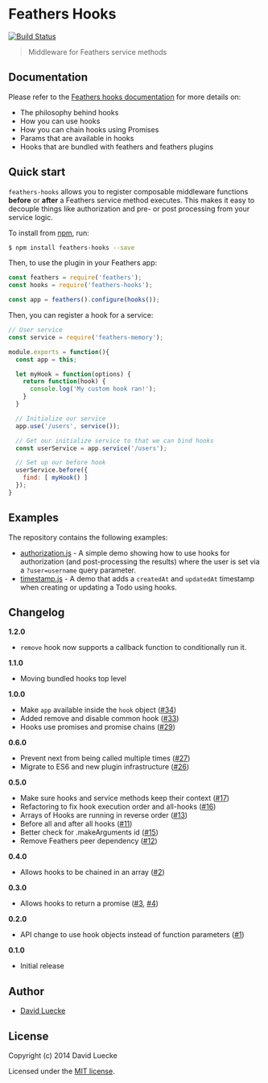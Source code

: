 # Feathers Hooks

[![Build Status](https://travis-ci.org/feathersjs/feathers-hooks.png?branch=master)](https://travis-ci.org/feathersjs/feathers-hooks)

> Middleware for Feathers service methods

## Documentation

Please refer to the [Feathers hooks documentation](http://docs.feathersjs.com/hooks/readme.html) for more details on:

- The philosophy behind hooks
- How you can use hooks
- How you can chain hooks using Promises
- Params that are available in hooks
- Hooks that are bundled with feathers and feathers plugins

## Quick start

`feathers-hooks` allows you to register composable middleware functions **before** or **after** a Feathers service method executes. This makes it easy to decouple things like authorization and pre- or post processing from your service logic.

To install from [npm](https://www.npmjs.com/package/feathers-hooks), run:

```bash
$ npm install feathers-hooks --save
```

Then, to use the plugin in your Feathers app:

```javascript
const feathers = require('feathers');
const hooks = require('feathers-hooks');

const app = feathers().configure(hooks());
```

Then, you can register a hook for a service:

```javascript
// User service
const service = require('feathers-memory');

module.exports = function(){
  const app = this;

  let myHook = function(options) {
    return function(hook) {
      console.log('My custom hook ran!');
    }
  }

  // Initialize our service
  app.use('/users', service());

  // Get our initialize service to that we can bind hooks
  const userService = app.service('/users');

  // Set up our before hook
  userService.before({
    find: [ myHook() ]
  });
}
```

## Examples

The repository contains the following examples:

- [authorization.js](https://github.com/feathersjs/feathers-hooks/blob/master/examples/authorization.js) - A simple demo showing how to use hooks for authorization (and post-processing the results) where the user is set via a `?user=username` query parameter.
- [timestamp.js](https://github.com/feathersjs/feathers-hooks/blob/master/examples/timestamp.js) - A demo that adds a `createdAt` and `updatedAt` timestamp when creating or updating a Todo using hooks.

## Changelog

__1.2.0__
- `remove` hook now supports a callback function to conditionally run it.

__1.1.0__
- Moving bundled hooks top level

__1.0.0__

- Make `app` available inside the `hook` object ([#34](https://github.com/feathersjs/feathers-hooks/pull/34))
- Added remove and disable common hook ([#33](https://github.com/feathersjs/feathers-hooks/pull/33))
- Hooks use promises and promise chains ([#29](https://github.com/feathersjs/feathers-hooks/pull/29))

__0.6.0__

- Prevent next from being called multiple times ([#27](https://github.com/feathersjs/feathers-hooks/pull/27))
- Migrate to ES6 and new plugin infrastructure ([#26](https://github.com/feathersjs/feathers-hooks/pull/26))

__0.5.0__

- Make sure hooks and service methods keep their context ([#17](https://github.com/feathersjs/feathers-hooks/issues/17))
- Refactoring to fix hook execution order and all-hooks ([#16](https://github.com/feathersjs/feathers-hooks/issues/16))
- Arrays of Hooks are running in reverse order ([#13](https://github.com/feathersjs/feathers-hooks/issues/13))
- Before all and after all hooks ([#11](https://github.com/feathersjs/feathers-hooks/issues/11))
- Better check for .makeArguments id ([#15](https://github.com/feathersjs/feathers-hooks/issues/15))
- Remove Feathers peer dependency ([#12](https://github.com/feathersjs/feathers-hooks/issues/12))

__0.4.0__

- Allows hooks to be chained in an array ([#2](https://github.com/feathersjs/feathers-hooks/issues/2))

__0.3.0__

- Allows hooks to return a promise ([#3](https://github.com/feathersjs/feathers-hooks/issues/3), [#4](https://github.com/feathersjs/feathers-hooks/issues/4))

__0.2.0__

- API change to use hook objects instead of function parameters ([#1](https://github.com/feathersjs/feathers-hooks/issues/1))

__0.1.0__

- Initial release

## Author

- [David Luecke](https://github.com/daffl)

## License

Copyright (c) 2014 David Luecke

Licensed under the [MIT license](LICENSE).
